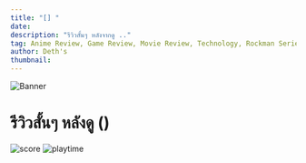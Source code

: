```yaml
---
title: "[] "
date: 
description: "รีวิวสั้นๆ หลังจากดู .."
tag: Anime Review, Game Review, Movie Review, Technology, Rockman Series, SSSS Series
author: Deth's
thumbnail: 
---
```

![Banner]()

# รีวิวสั้นๆ หลังดู  ()

<img src="https://img.shields.io/badge/Score-<score>%2F10-coral?style=for-the-badge" alt="score">
<img src="https://img.shields.io/badge/PlayingTime-<Time>Hr-whitesmoke?style=for-the-badge" alt="playtime">